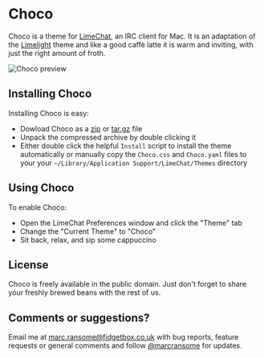 # Choco
Choco is a theme for [LimeChat](http://limechat.net/mac/), an IRC client for Mac.  It is an adaptation of the [Limelight](https://github.com/Soryu/Limelight) theme and like a good caffè latte it is warm and inviting, with just the right amount of froth.

![Choco preview](http://cloud.github.com/downloads/marcransome/Choco/Screenshot.png)

## Installing Choco
Installing Choco is easy:

* Dowload Choco as a [zip](https://github.com/marcransome/Choco/zipball/master) or [tar.gz](https://github.com/marcransome/Choco/tarball/master) file
* Unpack the compressed archive by double clicking it
* Either double click the helpful `Install` script to install the theme automatically or manually copy the `Choco.css` and `Choco.yaml` files to your your `~/Library/Application Support/LimeChat/Themes` directory

## Using Choco
To enable Choco:

* Open the LimeChat Preferences window and click the "Theme" tab
* Change the "Current Theme" to "Choco"
* Sit back, relax, and sip some cappuccino

## License
Choco is freely available in the public domain.  Just don't forget to share your freshly brewed beans with the rest of us.

## Comments or suggestions?
Email me at [marc.ransome@fidgetbox.co.uk](mailto://marc.ransome@fidgetbox.co.uk) with bug reports, feature requests or general comments and follow [@marcransome](http://www.twitter.com/marcransome) for updates.
